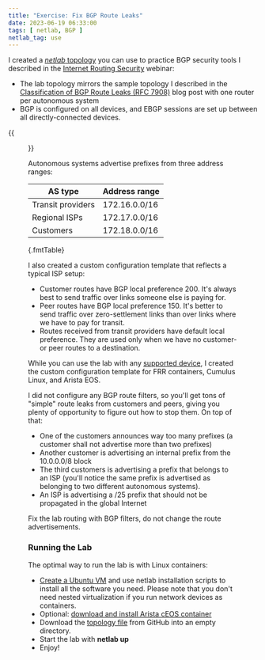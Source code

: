 ```yaml
---
title: "Exercise: Fix BGP Route Leaks"
date: 2023-06-19 06:33:00
tags: [ netlab, BGP ]
netlab_tag: use
---
```

I created a [*netlab* topology](https://github.com/ipspace/netlab-examples/tree/master/BGP/Route-Leaks) you can use to practice BGP security tools I described in the [Internet Routing Security](https://www.ipspace.net/Internet_Routing_Security) webinar:

* The lab topology mirrors the sample topology I described in the [Classification of BGP Route Leaks (RFC 7908)](/2023/06/bgp-route-leak-classification.html) blog post with one router per autonomous system
* BGP is configured on all devices, and EBGP sessions are set up between all directly-connected devices.
<!--more-->
{{<figure src="/2023/06/leak-practice-lab.png" caption="Lab topology (unfortunately turned around)">}}

Autonomous systems advertise prefixes from three address ranges:

| AS type           | Address range |
| ----------------- | ------------- |
| Transit providers | 172.16.0.0/16 |
| Regional ISPs     | 172.17.0.0/16 |
| Customers         | 172.18.0.0/16 |
{.fmtTable}

I also created a custom configuration template that reflects a typical ISP setup:

* Customer routes have BGP local preference 200. It's always best to send traffic over links someone else is paying for.
* Peer routes have BGP local preference 150. It's better to send traffic over zero-settlement links than over links where we have to pay for transit.
* Routes received from transit providers have default local preference. They are used only when we have no customer- or peer routes to a destination.

While you can use the lab with any [supported device](https://netlab.tools/platforms/), I created the custom configuration template for FRR containers, Cumulus Linux, and Arista EOS.

I did not configure any BGP route filters, so you'll get tons of "simple" route leaks from customers and peers, giving you plenty of opportunity to figure out how to stop them. On top of that:

* One of the customers announces way too many prefixes (a customer shall not advertise more than two prefixes)
* Another customer is advertising an internal prefix from the 10.0.0.0/8 block
* The third customers is advertising a prefix that belongs to an ISP (you'll notice the same prefix is advertised as belonging to two different autonomous systems).
* An ISP is advertising a /25 prefix that should not be propagated in the global Internet

Fix the lab routing with BGP filters, do not change the route advertisements.

### Running the Lab

The optimal way to run the lab is with Linux containers:

* [Create a Ubuntu VM](https://netlab.tools/install/ubuntu-vm/) and use netlab installation scripts to install all the software you need. Please note that you don't need nested virtualization if you run network devices as containers.
* Optional: [download and install Arista cEOS container](https://netlab.tools/labs/ceos/)
* Download the [topology file](https://github.com/ipspace/netlab-examples/blob/master/BGP/Route-Leaks/topology.yml) from GitHub into an empty directory.
* Start the lab with **netlab up**
* Enjoy!
